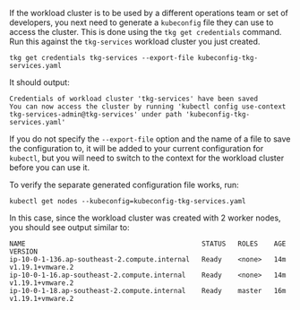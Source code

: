 If the workload cluster is to be used by a different operations team or set of developers, you next need to generate a ``kubeconfig`` file they can use to access the cluster. This is done using the ``tkg get credentials`` command. Run this against the ``tkg-services`` workload cluster you just created.

```execute-1
tkg get credentials tkg-services --export-file kubeconfig-tkg-services.yaml
```

It should output:

```
Credentials of workload cluster 'tkg-services' have been saved 
You can now access the cluster by running 'kubectl config use-context tkg-services-admin@tkg-services' under path 'kubeconfig-tkg-services.yaml'
```

If you do not specify the ``--export-file`` option and the name of a file to save the configuration to, it will be added to your current configuration for ``kubectl``, but you will need to switch to the context for the workload cluster before you can use it.

To verify the separate generated configuration file works, run:

```execute-1
kubectl get nodes --kubeconfig=kubeconfig-tkg-services.yaml
```

In this case, since the workload cluster was created with 2 worker nodes, you should see output similar to:

```
NAME                                            STATUS   ROLES    AGE   VERSION
ip-10-0-1-136.ap-southeast-2.compute.internal   Ready    <none>   14m   v1.19.1+vmware.2
ip-10-0-1-16.ap-southeast-2.compute.internal    Ready    <none>   14m   v1.19.1+vmware.2
ip-10-0-1-18.ap-southeast-2.compute.internal    Ready    master   16m   v1.19.1+vmware.2
```
